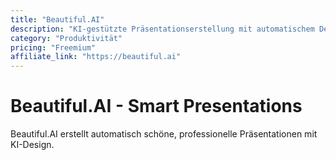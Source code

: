 ```yaml
---
title: "Beautiful.AI"
description: "KI-gestützte Präsentationserstellung mit automatischem Design"
category: "Produktivität"
pricing: "Freemium"
affiliate_link: "https://beautiful.ai"
---
```


# Beautiful.AI - Smart Presentations

Beautiful.AI erstellt automatisch schöne, professionelle Präsentationen mit KI-Design.